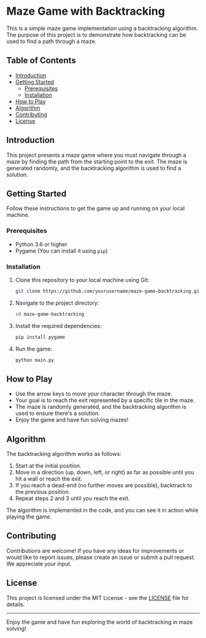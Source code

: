# Maze Game with Backtracking

This is a simple maze game implementation using a backtracking algorithm. The purpose of this project is to demonstrate how backtracking can be used to find a path through a maze.

## Table of Contents

- [Introduction](#introduction)
- [Getting Started](#getting-started)
  - [Prerequisites](#prerequisites)
  - [Installation](#installation)
- [How to Play](#how-to-play)
- [Algorithm](#algorithm)
- [Contributing](#contributing)
- [License](#license)

## Introduction

This project presents a maze game where you must navigate through a maze by finding the path from the starting point to the exit. The maze is generated randomly, and the backtracking algorithm is used to find a solution.

## Getting Started

Follow these instructions to get the game up and running on your local machine.

### Prerequisites

- Python 3.6 or higher
- Pygame (You can install it using `pip`)

### Installation

1. Clone this repository to your local machine using Git:

   ```bash
   git clone https://github.com/yourusername/maze-game-backtracking.git
   ```

2. Navigate to the project directory:

   ```bash
   cd maze-game-backtracking
   ```

3. Install the required dependencies:

   ```bash
   pip install pygame
   ```

4. Run the game:

   ```bash
   python main.py
   ```

## How to Play

- Use the arrow keys to move your character through the maze.
- Your goal is to reach the exit represented by a specific tile in the maze.
- The maze is randomly generated, and the backtracking algorithm is used to ensure there's a solution.
- Enjoy the game and have fun solving mazes!

## Algorithm

The backtracking algorithm works as follows:

1. Start at the initial position.
2. Move in a direction (up, down, left, or right) as far as possible until you hit a wall or reach the exit.
3. If you reach a dead-end (no further moves are possible), backtrack to the previous position.
4. Repeat steps 2 and 3 until you reach the exit.

The algorithm is implemented in the code, and you can see it in action while playing the game.

## Contributing

Contributions are welcome! If you have any ideas for improvements or would like to report issues, please create an issue or submit a pull request. We appreciate your input.

## License

This project is licensed under the MIT License - see the [LICENSE](LICENSE) file for details.

---

Enjoy the game and have fun exploring the world of backtracking in maze solving!
